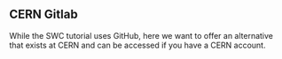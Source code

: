 ## CERN Gitlab

While the SWC tutorial uses GitHub, here we want to offer an alternative that
exists at CERN and can be accessed if you have a CERN account.
